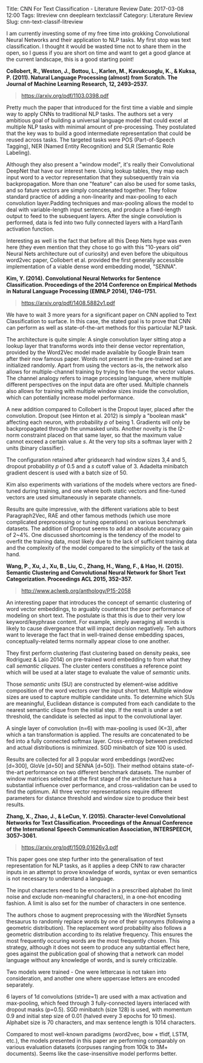 Title: CNN For Text Classification - Literature Review
Date: 2017-03-08 12:00
Tags: litreview cnn deeplearn textclassif
Category: Literature Review
Slug: cnn-text-classif-litreview

I am currently investing some of my free time into grokking Convolutional Neural Networks and their application to NLP tasks. My first stop was text classification. I thought it would be wasted time not to share them in the open, so I guess if you are short on time and want to get a good glance at the current landscape, this is a good starting point!

**Collobert, R., Weston, J., Bottou, L., Karlen, M., Kavukcuoglu, K., & Kuksa, P. (2011). Natural Language Processing (almost) from Scratch. The Journal of Machine Learning Research, 12, 2493–2537.**

> https://arxiv.org/pdf/1103.0398.pdf

Pretty much the paper that introduced for the first time a viable and simple way to apply CNNs to traditional NLP tasks. The authors set a very ambitious goal of building a universal language model that could excel at multiple NLP tasks with minimal amount of pre-processing. They postulated that the key was to build a good intermediate representation that could be reused across tasks. The targeted tasks were POS (Part-of-Speech Tagging), NER (Named Entity Recognition) and SLR (Semantic Role Labeling). 

Although they also present a "window model", it's really their Convolutional DeepNet that have our interest here. Using lookup tables, they map each input word to a vector representation that they subsequently train via backpropagation. More than one "feature" can also be used for some tasks, and so fature vectors are simply concatenated together. They follow standard practice of adding a non-linearity and max-pooling to each convolution layer.Padding techniques and max-pooling allows the model to deal with variable-length input sentences, and produce a fixed-length output to feed to the subsequent layers. After the single convolution is performed, data is fed into two fully connected layers with a HardTanh activation function.

Interesting as well is the fact that before all this Deep Nets hype was even here (they even mention that they chose to go with this "10-years old" Neural Nets architecture out of curiosity) and even before the ubiquitous word2vec paper, Collobert et al. provided the first generally accessible implementation of a viable dense word embedding model, "SENNA".

**Kim, Y. (2014). Convolutional Neural Networks for Sentence Classification. Proceedings of the 2014 Conference on Empirical Methods in Natural Language Processing (EMNLP 2014), 1746–1751.**

> https://arxiv.org/pdf/1408.5882v1.pdf

We have to wait 3 more years for a significant paper on CNN applied to Text Classification to surface. In this case, the stated goal is to prove that CNN can perform as well as state-of-the-art methods for this particular NLP task.

The architecture is quite simple: A single convolution layer sitting atop a lookup layer that transforms words into their dense vector reprentation, provided by the Word2Vec model made available by Google Brain team after their now famous paper. Words not present in the pre-trained set are initialized randomly. Apart from using the vectors as-is, the network also allows for multiple-channel training by trying to fine-tune the vector values. The channel analogy refers to image processing language, where multiple different perspectives on the input data are ofter used. Multiple channels also allows for training with multiple window sizes inside the convolution, which can potentially increase model performance.

A new addition compared to Collobert is the Dropout layer, placed after the convolution. Dropout (see Hinton et al. 2012) is simply a "boolean mask" affecting each neuron, with probability _p_ of being 1. Gradients will only be backpropagated through the unmasked units. Another novelty is the l2-norm constraint placed on that same layer, so that the maximum value cannot exceed a certain value _s_. At the very top sits a softmax layer with 2 units (binary classifier).

The configuration retained after gridsearch had window sizes 3,4 and 5, dropout probability _p_ of 0.5 and a _s_ cutoff value of 3. Adadelta minibatch gradient descent is used with a batch size of 50.

Kim also experiments with variations of the models where vectors are fined-tuned during training, and one where both static vectors and fine-tuned vectors are used simultaneously in separate channels.

Results are quite impressive, with the different variations able to best Paragraph2Vec, RAE and other famous methods (which use more complicated preprocessing or tuning operations) on various benchmark datasets. The addition of Dropout seems to add an absolute accuracy gain of 2~4%. One discussed shortcoming is the tendency of the model to overfit the training data, most likely due to the lack of sufficient training data and the complexity of the model compared to the simplicity of the task at hand.


**Wang, P., Xu, J., Xu, B., Liu, C., Zhang, H., Wang, F., & Hao, H. (2015). Semantic Clustering and Convolutional Neural Network for Short Text Categorization. Proceedings ACL 2015, 352–357.**

> http://www.aclweb.org/anthology/P15-2058

An interesting paper that introduces the concept of semantic clustering of word vector embeddings, to arguably counteract the poor performance of modeling on short text. The postulate is that this is due to their very low keyword/keyphrase content. For example, simply averaging all words is likely to cause divergeance that will impact decision negatively. Teh authors want to leverage the fact that in well-trained dense embedding spaces, conceptually-related terms normally appear close to one another.

They first perform clustering (fast clustering based on density peaks, see Rodriguez & Laio 2014) on pre-trained word embedding to from what they call _semantic cliques_. The cluster centers constitues a reference point which will be used at a later stage to evaluate the value of _semantic units_.

Those _semantic units_ (SU) are constructed by element-wise additive composition of the word vectors over the input short text. Multiple window sizes are used to capture multiple candidate units. To determine which SUs are meaningful, Euclidean distance is computed from each candidate to the nearest semantic clique from the initial step. If the result is under a set threshold, the candidate is selected as input to the convolutional layer.

A single layer of convolution (n=6) with max-pooling is used (K=3), after which a tan transformation is applied. The results are concatenated to be fed into a fully connected softmax layer. Cross-entropy between predicted and actual distributions is minimized. SGD minibatch of size 100 is used. 

Results are collected for all 3 popular word embeddings (word2vec [d=300], GloVe [d=50] and SENNA [d=50]). Their method obtains state-of-the-art performance on two different benchmark datasets. The number of window matrices selected at the first stage of the architecture has a substantial influence over performance, and cross-validation can be used to find the optimum. All three vector representations require different parameters for distance threshold and window size to produce their best results.


**Zhang, X., Zhao, J., & LeCun, Y. (2015). Character-level Convolutional Networks for Text Classification. Proceedings of the Annual Conference of the International Speech Communication Association, INTERSPEECH, 3057–3061.**

> https://arxiv.org/pdf/1509.01626v3.pdf

This paper goes one step further into the generalisation of text representation for NLP tasks, as it applies a deep CNN to raw character inputs in an attempt to prove knowledge of words, syntax or even semantics is not necessary to understand a language.

The input characters need to be encoded in a prescribed alphabet (to limit noise and exclude non-meaningful characters), in a one-hot encoding fashion. A limit is also set for the number of characters in one sentence.

The authors chose to augment preprocessing with the WordNet Synsets thesaurus to randomly replace words by one of their synonyms (following a geometric distribution). The replacement word probability also follows a geometric distribution according to its relative frequency. This ensures the most frequently occuring words are the most frequently chosen. This strategy, although it does not seem to produce any subtantial effect here, goes against the publication goal of showing that a network can model language without any knowledge of words, and is surely criticizable.

Two models were trained - One were lettercase is not taken into consideration, and another one where uppercase letters are encoded separately.

6 layers of 1d convolutions (stride=1) are used with a max activation and max-pooling, which feed through 3 fully-connected layers interlaced with dropout masks (p=0.5). SGD minibatch (size 128) is used, with momentum 0.9 and initial step size of 0.01 (halved every 3 epochs for 10 times). Alphabet size is 70 characters, and max sentence length is 1014 characters.

Compared to most well-known paradigms (word2vec, bow + tfidf, LSTM, etc.), the models presented in this paper are performing comparably on various evaluation datasets (corpuses ranging from 100k to 3M+ documents). Seems like the case-insensitive model performs better.
